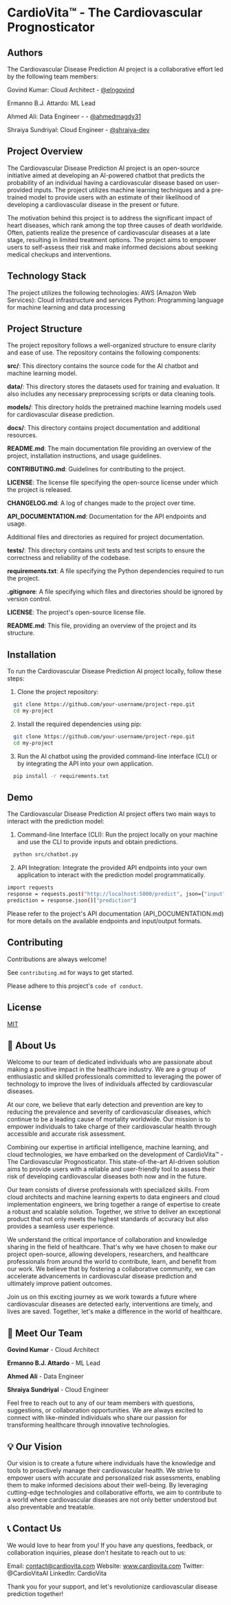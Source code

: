 
# CardioVita™ - The Cardiovascular Prognosticator

## Authors

The Cardiovascular Disease Prediction AI project is a collaborative effort led by the following team members:

Govind Kumar: Cloud Architect - [@elngovind](https://www.github.com/elngovind)

Ermanno B.J. Attardo: ML Lead

Ahmed Ali: Data Engineer - - [@ahmedmagdy31](https://github.com/Ahmedmagdy31)

Shraiya Sundriyal: Cloud Engineer - [@shraiya-dev](https://github.com/Shraiya-dev)







## Project Overview
The Cardiovascular Disease Prediction AI project is an open-source initiative aimed at developing an AI-powered chatbot that predicts the probability of an individual having a cardiovascular disease based on user-provided inputs. The project utilizes machine learning techniques and a pre-trained model to provide users with an estimate of their likelihood of developing a cardiovascular disease in the present or future.

The motivation behind this project is to address the significant impact of heart diseases, which rank among the top three causes of death worldwide. Often, patients realize the presence of cardiovascular diseases at a late stage, resulting in limited treatment options. The project aims to empower users to self-assess their risk and make informed decisions about seeking medical checkups and interventions.

## Technology Stack
The project utilizes the following technologies:
AWS (Amazon Web Services): Cloud infrastructure and services
Python: Programming language for machine learning and data processing

## Project Structure

The project repository follows a well-organized structure to ensure clarity and ease of use. The repository contains the following components:

**src/**: This directory contains the source code for the AI chatbot and machine learning model.

**data/**: This directory stores the datasets used for training and evaluation. It also includes any necessary preprocessing scripts or data cleaning tools.

**models/**: This directory holds the pretrained machine learning models used for cardiovascular disease prediction.

**docs/**: This directory contains project documentation and additional resources.

**README.md**: The main documentation file providing an overview of the project, installation instructions, and usage guidelines.

**CONTRIBUTING.md**: Guidelines for contributing to the project.

**LICENSE**: The license file specifying the open-source license under which the project is released.

**CHANGELOG.md**: A log of changes made to the project over time.

**API_DOCUMENTATION.md**: Documentation for the API endpoints and usage.

Additional files and directories as required for project documentation.

**tests/**: This directory contains unit tests and test scripts to ensure the correctness and reliability of the codebase.

**requirements.txt**: A file specifying the Python dependencies required to run the project.

**.gitignore**: A file specifying which files and directories should be ignored by version control.

**LICENSE**: The project's open-source license file.

**README.md**: This file, providing an overview of the project and its structure.

## Installation

To run the Cardiovascular Disease Prediction AI project locally, follow these steps:

1. Clone the project repository:

```bash
  git clone https://github.com/your-username/project-repo.git
  cd my-project
```

2. Install the required dependencies using pip:

```bash
  git clone https://github.com/your-username/project-repo.git
  cd my-project
```
3. Run the AI chatbot using the provided command-line interface (CLI) or by integrating the API into your own application.

```bash
  pip install -r requirements.txt
```

## Demo

The Cardiovascular Disease Prediction AI project offers two main ways to interact with the prediction model:

1. Command-line Interface (CLI): Run the project locally on your machine and use the CLI to provide inputs and obtain predictions.

```bash
  python src/chatbot.py
```

2. API Integration: Integrate the provided API endpoints into your own application to interact with the prediction model programmatically.

```bash
import requests
response = requests.post("http://localhost:5000/predict", json={"input": "user-input-data"})
prediction = response.json()["prediction"]

```

Please refer to the project's API documentation (API_DOCUMENTATION.md) for more details on the available endpoints and input/output formats.

## Contributing

Contributions are always welcome!

See `contributing.md` for ways to get started.

Please adhere to this project's `code of conduct`.


## License

[MIT](https://choosealicense.com/licenses/mit/)



## **🚀** About Us

Welcome to our team of dedicated individuals who are passionate about making a positive impact in the healthcare industry. We are a group of enthusiastic and skilled professionals committed to leveraging the power of technology to improve the lives of individuals affected by cardiovascular diseases.

At our core, we believe that early detection and prevention are key to reducing the prevalence and severity of cardiovascular diseases, which continue to be a leading cause of mortality worldwide. Our mission is to empower individuals to take charge of their cardiovascular health through accessible and accurate risk assessment.

Combining our expertise in artificial intelligence, machine learning, and cloud technologies, we have embarked on the development of CardioVita™ - The Cardiovascular Prognosticator. This state-of-the-art AI-driven solution aims to provide users with a reliable and user-friendly tool to assess their risk of developing cardiovascular diseases both now and in the future.

Our team consists of diverse professionals with specialized skills. From cloud architects and machine learning experts to data engineers and cloud implementation engineers, we bring together a range of expertise to create a robust and scalable solution. Together, we strive to deliver an exceptional product that not only meets the highest standards of accuracy but also provides a seamless user experience.

We understand the critical importance of collaboration and knowledge sharing in the field of healthcare. That's why we have chosen to make our project open-source, allowing developers, researchers, and healthcare professionals from around the world to contribute, learn, and benefit from our work. We believe that by fostering a collaborative community, we can accelerate advancements in cardiovascular disease prediction and ultimately improve patient outcomes.

Join us on this exciting journey as we work towards a future where cardiovascular diseases are detected early, interventions are timely, and lives are saved. Together, let's make a difference in the world of healthcare.

## **👥** Meet Our Team

**Govind Kumar** - Cloud Architect

**Ermanno B.J. Attardo** - ML Lead

**Ahmed Ali** - Data Engineer

**Shraiya Sundriyal** - Cloud Engineer

Feel free to reach out to any of our team members with questions, suggestions, or collaboration opportunities. We are always excited to connect with like-minded individuals who share our passion for transforming healthcare through innovative technologies.

## **💡 Our Vision**
Our vision is to create a future where individuals have the knowledge and tools to proactively manage their cardiovascular health. We strive to empower users with accurate and personalized risk assessments, enabling them to make informed decisions about their well-being. By leveraging cutting-edge technologies and collaborative efforts, we aim to contribute to a world where cardiovascular diseases are not only better understood but also preventable and treatable.

## **📞 Contact Us**

We would love to hear from you! If you have any questions, feedback, or collaboration inquiries, please don't hesitate to reach out to us:

Email: contact@cardiovita.com
Website: www.cardiovita.com
Twitter: @CardioVitaAI
LinkedIn: CardioVita

Thank you for your support, and let's revolutionize cardiovascular disease prediction together!
